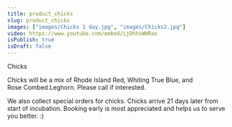 ```yaml
---
title: product_chicks
slug: product_chicks
images: ["images/Chicks 1 day.jpg", "images/Chicks2.jpg"]
video: https://www.youtube.com/embed/LjDhhsWHRao
isPublish: true
isDraft: false
---
```

<div class="h5 mb-4 text-center font-semibold">
Chicks
</div>

<p class="h5 mb-4 text-center">
    Chicks will be a mix of Rhode Island Red, Whiting True Blue, and
    Rose Combed Leghorn. Please call if interested.
</div>

<p class="h5 mb-4 text-center">
    We also collect special orders for chicks. Chicks arrive 21 days later
    from start of incubation. Booking early is most appreciated and helps
    us to serve you better. :)
</div>